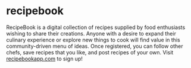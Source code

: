 # recipebook
RecipeBook is a digital collection of recipes supplied by food enthusiasts wishing to share their creations. Anyone with a desire to expand their culinary experience or explore new things to cook will find value in this community-driven menu of ideas. Once registered, you can follow other chefs, save recipes that you like, and post recipes of your own. Visit [recipebookapp.com](https://recipebookapp.com) to sign up!
